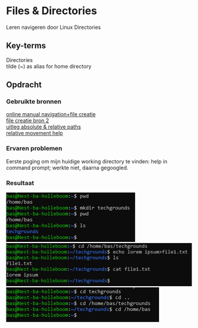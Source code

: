 # Files & Directories
Leren navigeren door Linux Directories

## Key-terms
Directories  
tilde (~) as alias for home directory
	
## Opdracht
### Gebruikte bronnen
[online manual navigation+file creatie](https://www.pluralsight.com/guides/beginner-linux-navigation-manual)  
[file creatie bron 2](https://monovm.com/blog/how-to-create-a-text-file-in-linux/)  
[uitleg absolute & relative paths](https://linuxsimply.com/relative-path-in-linux/)  
[relative movement help](https://www.digitalocean.com/community/tutorials/basic-linux-navigation-and-file-management)

### Ervaren problemen
Eerste poging om mijn huidige working directory te vinden: help in command prompt; werkte niet, daarna gegoogled.

### Resultaat
![current working directory, list, aanmaak nieuwe directory 'techgrounds'](/01_Linux_1/images/pwd+directory-creation+list.PNG)  
![aanmaak file met tekst](/01_Linux_1/images/file+text.PNG)  
![relatieve en absolute navigatie](/01_Linux_1/images/relative+absolute.PNG)
